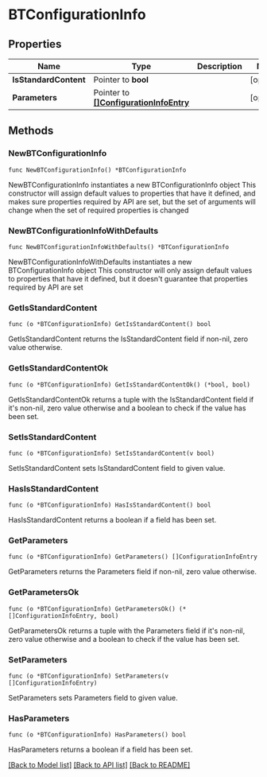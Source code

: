 # BTConfigurationInfo

## Properties

Name | Type | Description | Notes
------------ | ------------- | ------------- | -------------
**IsStandardContent** | Pointer to **bool** |  | [optional] 
**Parameters** | Pointer to [**[]ConfigurationInfoEntry**](ConfigurationInfoEntry.md) |  | [optional] 

## Methods

### NewBTConfigurationInfo

`func NewBTConfigurationInfo() *BTConfigurationInfo`

NewBTConfigurationInfo instantiates a new BTConfigurationInfo object
This constructor will assign default values to properties that have it defined,
and makes sure properties required by API are set, but the set of arguments
will change when the set of required properties is changed

### NewBTConfigurationInfoWithDefaults

`func NewBTConfigurationInfoWithDefaults() *BTConfigurationInfo`

NewBTConfigurationInfoWithDefaults instantiates a new BTConfigurationInfo object
This constructor will only assign default values to properties that have it defined,
but it doesn't guarantee that properties required by API are set

### GetIsStandardContent

`func (o *BTConfigurationInfo) GetIsStandardContent() bool`

GetIsStandardContent returns the IsStandardContent field if non-nil, zero value otherwise.

### GetIsStandardContentOk

`func (o *BTConfigurationInfo) GetIsStandardContentOk() (*bool, bool)`

GetIsStandardContentOk returns a tuple with the IsStandardContent field if it's non-nil, zero value otherwise
and a boolean to check if the value has been set.

### SetIsStandardContent

`func (o *BTConfigurationInfo) SetIsStandardContent(v bool)`

SetIsStandardContent sets IsStandardContent field to given value.

### HasIsStandardContent

`func (o *BTConfigurationInfo) HasIsStandardContent() bool`

HasIsStandardContent returns a boolean if a field has been set.

### GetParameters

`func (o *BTConfigurationInfo) GetParameters() []ConfigurationInfoEntry`

GetParameters returns the Parameters field if non-nil, zero value otherwise.

### GetParametersOk

`func (o *BTConfigurationInfo) GetParametersOk() (*[]ConfigurationInfoEntry, bool)`

GetParametersOk returns a tuple with the Parameters field if it's non-nil, zero value otherwise
and a boolean to check if the value has been set.

### SetParameters

`func (o *BTConfigurationInfo) SetParameters(v []ConfigurationInfoEntry)`

SetParameters sets Parameters field to given value.

### HasParameters

`func (o *BTConfigurationInfo) HasParameters() bool`

HasParameters returns a boolean if a field has been set.


[[Back to Model list]](../README.md#documentation-for-models) [[Back to API list]](../README.md#documentation-for-api-endpoints) [[Back to README]](../README.md)


